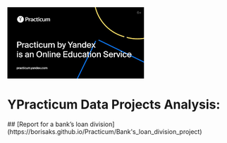 <img src='.\images\1.png'>
<p>

# YPracticum Data Projects Analysis:
<p/>  
## [Report for a bank’s loan division](https://borisaks.github.io/Practicum/Bank's_loan_division_project)




